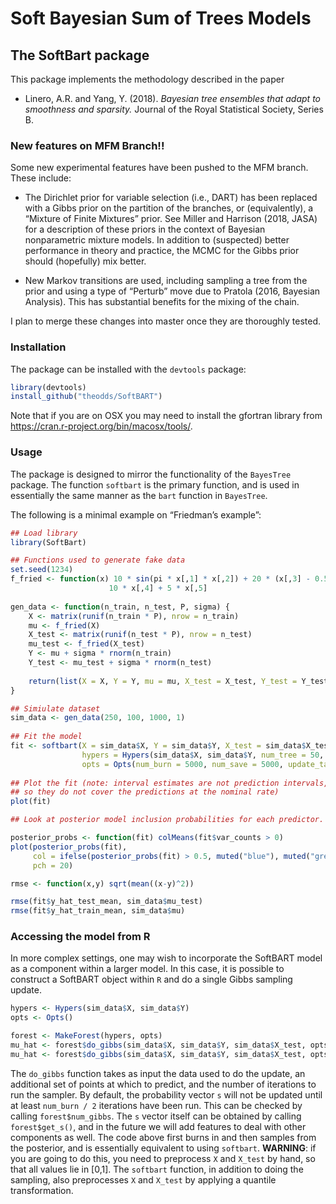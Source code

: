 Soft Bayesian Sum of Trees Models
================

## The SoftBart package

This package implements the methodology described in the paper

  - Linero, A.R. and Yang, Y. (2018). *Bayesian tree ensembles that
    adapt to smoothness and sparsity.* Journal of the Royal Statistical
    Society, Series B.

### New features on MFM Branch\!\!

Some new experimental features have been pushed to the MFM branch. These
include:

  - The Dirichlet prior for variable selection (i.e., DART) has been
    replaced with a Gibbs prior on the partition of the branches, or
    (equivalently), a “Mixture of Finite Mixtures” prior. See Miller and
    Harrison (2018, JASA) for a description of these priors in the
    context of Bayesian nonparametric mixture models. In addition to
    (suspected) better performance in theory and practice, the MCMC for
    the Gibbs prior should (hopefully) mix better.

  - New Markov transitions are used, including sampling a tree from the
    prior and using a type of “Perturb” move due to Pratola (2016,
    Bayesian Analysis). This has substantial benefits for the mixing of
    the chain.

I plan to merge these changes into master once they are thoroughly
tested.

### Installation

The package can be installed with the `devtools` package:

``` r
library(devtools)
install_github("theodds/SoftBART")
```

Note that if you are on OSX you may need to install the gfortran library
from <https://cran.r-project.org/bin/macosx/tools/>.

### Usage

The package is designed to mirror the functionality of the `BayesTree`
package. The function `softbart` is the primary function, and is used in
essentially the same manner as the `bart` function in `BayesTree`.

The following is a minimal example on “Friedman’s example”:

``` r
## Load library
library(SoftBart)

## Functions used to generate fake data
set.seed(1234)
f_fried <- function(x) 10 * sin(pi * x[,1] * x[,2]) + 20 * (x[,3] - 0.5)^2 + 
                      10 * x[,4] + 5 * x[,5]
    
gen_data <- function(n_train, n_test, P, sigma) {
    X <- matrix(runif(n_train * P), nrow = n_train)
    mu <- f_fried(X)
    X_test <- matrix(runif(n_test * P), nrow = n_test)
    mu_test <- f_fried(X_test)
    Y <- mu + sigma * rnorm(n_train)
    Y_test <- mu_test + sigma * rnorm(n_test)
        
    return(list(X = X, Y = Y, mu = mu, X_test = X_test, Y_test = Y_test, mu_test = mu_test))
}

## Simiulate dataset
sim_data <- gen_data(250, 100, 1000, 1)
    
## Fit the model
fit <- softbart(X = sim_data$X, Y = sim_data$Y, X_test = sim_data$X_test, 
                hypers = Hypers(sim_data$X, sim_data$Y, num_tree = 50, temperature = 1),
                opts = Opts(num_burn = 5000, num_save = 5000, update_tau = TRUE))
    
## Plot the fit (note: interval estimates are not prediction intervals, 
## so they do not cover the predictions at the nominal rate)
plot(fit)

## Look at posterior model inclusion probabilities for each predictor. 

posterior_probs <- function(fit) colMeans(fit$var_counts > 0)
plot(posterior_probs(fit), 
     col = ifelse(posterior_probs(fit) > 0.5, muted("blue"), muted("green")), 
     pch = 20)

rmse <- function(x,y) sqrt(mean((x-y)^2))

rmse(fit$y_hat_test_mean, sim_data$mu_test)
rmse(fit$y_hat_train_mean, sim_data$mu)
```

### Accessing the model from R

In more complex settings, one may wish to incorporate the SoftBART model
as a component within a larger model. In this case, it is possible to
construct a SoftBART object within `R` and do a single Gibbs sampling
update.

``` r
hypers <- Hypers(sim_data$X, sim_data$Y)
opts <- Opts()

forest <- MakeForest(hypers, opts)
mu_hat <- forest$do_gibbs(sim_data$X, sim_data$Y, sim_data$X_test, opts$num_burn)
mu_hat <- forest$do_gibbs(sim_data$X, sim_data$Y, sim_data$X_test, opts$num_save)
```

The `do_gibbs` function takes as input the data used to do the update,
an additional set of points at which to predict, and the number of
iterations to run the sampler. By default, the probability vector `s`
will not be updated until at least `num_burn / 2` iterations have been
run. This can be checked by calling `forest$num_gibbs`. The `s` vector
itself can be obtained by calling `forest$get_s()`, and in the future we
will add features to deal with other components as well. The code above
first burns in and then samples from the posterior, and is essentially
equivalent to using `softbart`. **WARNING**: if you are going to do
this, you need to preprocess `X` and `X_test` by hand, so that all
values lie in \[0,1\]. The `softbart` function, in addition to doing the
sampling, also preprocesses `X` and `X_test` by applying a quantile
transformation.
